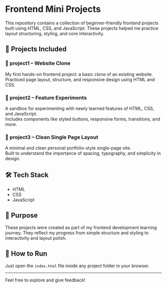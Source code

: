 # Frontend Mini Projects

This repository contains a collection of beginner-friendly frontend projects built using HTML, CSS, and JavaScript. These projects helped me practice layout structuring, styling, and core interactivity.

## 📁 Projects Included

### 🔹 project1 – Website Clone
My first hands-on frontend project: a basic clone of an existing website.  
Practiced page layout, structure, and responsive design using HTML and CSS.

### 🔹 project2 – Feature Experiments
A sandbox for experimenting with newly learned features of HTML, CSS, and JavaScript.  
Includes components like styled buttons, responsive forms, transitions, and more.

### 🔹 project3 – Clean Single Page Layout
A minimal and clean personal portfolio-style single-page site.  
Built to understand the importance of spacing, typography, and simplicity in design.

## 🛠️ Tech Stack
- HTML
- CSS
- JavaScript

## 📌 Purpose
These projects were created as part of my frontend development learning journey. They reflect my progress from simple structure and styling to interactivity and layout polish.

## 🚀 How to Run
Just open the `index.html` file inside any project folder in your browser.

---

Feel free to explore and give feedback!
